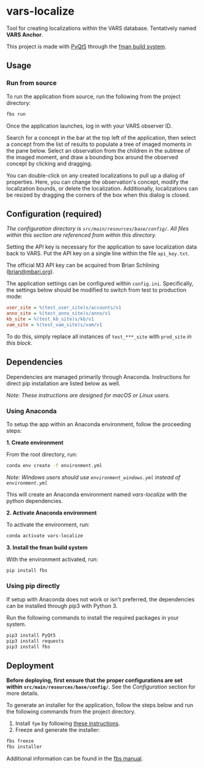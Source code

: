 # vars-localize
Tool for creating localizations within the VARS database. Tentatively named **VARS Anchor**.

This project is made with [PyQt5](https://pypi.org/project/PyQt5/) through the [fman build system](https://build-system.fman.io/).

## Usage

### Run from source
To run the application from source, run the following from the project directory:
```bash
fbs run
```
Once the application launches, log in with your VARS observer ID.

Search for a concept in the bar at the top left of the application, then select a concept from the list of results to populate a tree of imaged moments in the pane below. 
Select an observation from the children in the subtree of the imaged moment, and draw a bounding box around the observed concept by clicking and dragging.

You can double-click on any created localizations to pull up a dialog of properties. Here, you can change the observation's concept, modify the localization bounds, or delete the localization. 
Additionally, localizations can be resized by dragging the corners of the box when this dialog is closed.

## Configuration (required)
*The configuration directory is `src/main/resources/base/config/`. All files within this section are referenced from within this directory.*

Setting the API key is necessary for the application to save localization data back to VARS. Put the API key on a single line within the file `api_key.txt`.

The official M3 API key can be acquired from Brian Schlining ([brian@mbari.org](mailto:brian@mbari.org)).

The application settings can be configured within `config.ini`.
Specifically, the settings below should be modified to switch from test to production mode:
```ini
user_site = %(test_user_site)s/accounts/v1
anno_site = %(test_anno_site)s/anno/v1
kb_site = %(test_kb_site)s/kb/v1
vam_site = %(test_vam_site)s/vam/v1
```
To do this, simply replace all instances of `test_***_site` with `prod_site` *in this block*.

## Dependencies
Dependencies are managed primarily through Anaconda. Instructions for direct pip installation are listed below as well.

*Note: These instructions are designed for macOS or Linux users.*

### Using Anaconda
To setup the app within an Anaconda environment, follow the proceeding steps:

**1. Create environment**

From the root directory, run:
```bash
conda env create -f environment.yml
```
*Note: Windows users should use `environment_windows.yml` instead of `environment.yml`*

This will create an Anaconda environment named *vars-localize* with the python dependencies.

**2. Activate Anaconda environment**

To activate the environment, run:
```bash
conda activate vars-localize
```

**3. Install the fman build system**

With the environment activated, run:
```bash
pip install fbs
```

### Using pip directly
If setup with Anaconda does not work or isn't preferred, the dependencies can be installed through pip3 with Python 3.

Run the following commands to install the required packages in your system.
```bash
pip3 install PyQt5
pip3 install requests
pip3 install fbs
```

## Deployment
**Before deploying, first ensure that the proper configurations are set within `src/main/resources/base/config/`.** See the *Configuration* section for more details.

To generate an installer for the application, follow the steps below and run the following commands from the project directory.

1. Install `fpm` by following [these instructions](https://fpm.readthedocs.io/en/latest/installing.html).
2. Freeze and generate the installer:
```bash
fbs freeze
fbs installer
```

Additional information can be found in the [fbs manual](https://build-system.fman.io/manual/).